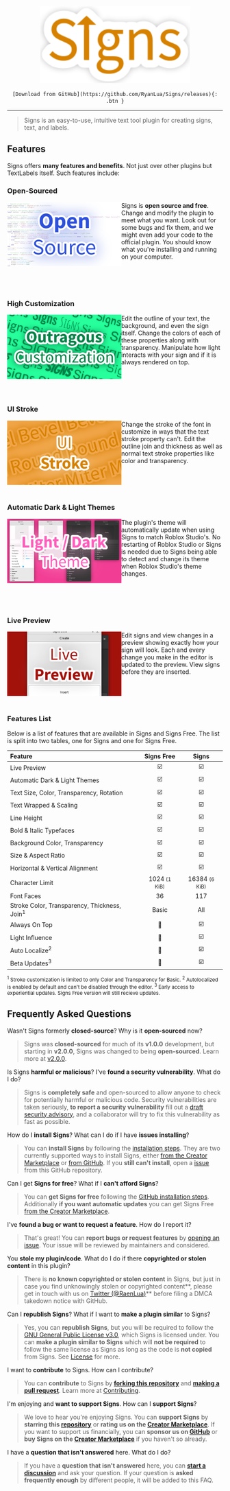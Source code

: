 <div align="center">
    <a href="https://github.com/RyanLua/Signs/releases"><img src="../assets/SignsText.png" alt="Signs - A Roblox Studio Plugin" width="350"/></a>
    
    [Download from GitHub](https://github.com/RyanLua/Signs/releases){: .btn }
</div>

---

> Signs is an easy-to-use, intuitive text tool plugin for creating signs, text, and labels.

## Features

Signs offers **many features and benefits**. Not just over other plugins but TextLabels itself. Such features include:

### Open-Sourced

<img align="left" src="../assets/SignsThumbnailOpenSource.png" height="150" />

Signs is **open source and free**. Change and modify the plugin to meet what you want. Look out for some bugs and fix them, and we might even add your code to the official plugin. You should know what you're installing and running on your computer.
<br/>
<br/>
<br/>
<br/>
<br/>

### High Customization

<img align="left" src="../assets/SignsThumbnailCustomization.png" height="150" />

Edit the outline of your text, the background, and even the sign itself. Change the colors of each of these properties along with transparency. Manipulate how light interacts with your sign and if it is always rendered on top.
<br/>
<br/>
<br/>
<br/>
<br/>

### UI Stroke

<img align="left" src="../assets/SignsThumbnailUIStroke.png" height="150" />

Change the stroke of the font in customize in ways that the text stroke property can't. Edit the outline join and thickness as well as normal text stroke properties like color and transparency.
<br/>
<br/>
<br/>
<br/>
<br/>

### Automatic Dark & Light Themes

<img align="left" src="../assets/SignsThumbnailTheme.png" height="150" />

The plugin's theme will automatically update when using Signs to match Roblox Studio's. No restarting of Roblox Studio or Signs is needed due to Signs being able to detect and change its theme when Roblox Studio's theme changes.
<br/>
<br/>
<br/>
<br/>
<br/>

### Live Preview

<img align="left" src="../assets/SignsThumbnailLivePreview.png" height="150" />

Edit signs and view changes in a preview showing exactly how your sign will look. Each and every change you make in the editor is updated to the preview. View signs before they are inserted.
<br/>
<br/>
<br/>
<br/>
<br/>

### Features List

Below is a list of features that are available in Signs and Signs Free. The list is split into two tables, one for Signs and one for Signs Free.

| Feature | Signs Free | Signs
| :--- | :---: | :---: |
| Live Preview | ☑️ | ☑️ |
| Automatic Dark & Light Themes | ☑️ | ☑️ |
| Text Size, Color, Transparency, Rotation | ☑️ | ☑️ |
| Text Wrapped & Scaling | ☑️ | ☑️ |
| Line Height |  ☑️ | ☑️ |
| Bold & Italic Typefaces | ☑️ | ☑️ |
| Background Color, Transparency | ☑️ | ☑️ |
| Size & Aspect Ratio | ☑️ | ☑️ |
| Horizontal & Vertical Alignment | ☑️ | ☑️ |
| Character Limit | 1024 <small>(1 KiB)</small> | 16384 <small>(6 KiB)</small> |
| Font Faces | 36 | 117 |
| Stroke Color, Transparency, Thickness, Join<sup>1</sup> | Basic | All |
| Always On Top | 🔲 | ☑️ |
| Light Influence | 🔲 | ☑️ |
| Auto Localize<sup>2</sup> | 🔲 | ☑️ |
| Beta Updates<sup>3</sup> | 🔲 | ☑️ |

<small>

<sup>1</sup> Stroke customization is limited to only Color and Transparency for Basic.
<sup>2</sup> Autolocalized is enabled by default and can't be disabled through the editor.
<sup>3</sup> Early access to experiential updates. Signs Free version will still recieve updates.

</small>

## Frequently Asked Questions

Wasn't Signs formerly **closed-source**? Why is it **open-sourced** now?

> Signs was **closed-sourced** for much of its **v1.0.0** development, but starting in **v2.0.0**, Signs was changed to being **open-sourced**. Learn more at [v2.0.0](https://github.com/RyanLua/Signs/releases/tag/v2.0.0).

Is Signs **harmful or malicious**? I've **found a security vulnerability**. What do I do?

> Signs is **completely safe** and open-sourced to allow anyone to check for potentially harmful or malicious code. Security vulnerabilities are taken seriously, **to report a security vulnerability** fill out a [draft security advisory](https://github.com/RyanLua/Signs/security/advisories/new), and a collaborator will try to fix this vulnerability as fast as possible.

How do I **install Signs**? What can I do if I have **issues installing**?

> You can **install Signs** by following the [installation steps](https://github.com/RyanLua/Signs#installation). They are two currently supported ways to install Signs, either [from the Creator Marketplace](https://create.roblox.com/marketplace/asset/6994955669) or [from GitHub](https://github.com/RyanLua/Signs/releases). If you **still can't install**, open a [issue](https://github.com/RyanLua/Signs/issues/new/choose) from this GitHub repository.

Can I get **Signs for free**? What if I **can't afford Signs**?

> You can **get Signs for free** following the [GitHub installation steps](README.md#github). Additionally **if you want automatic updates** you can get Signs Free [from the Creator Marketplace](https://create.roblox.com/marketplace/asset/13085904556).

I've **found a bug or want to request a feature**. How do I report it?

> That's great! You can **report bugs or request features** by [opening an issue](https://github.com/RyanLua/Signs/issues/new/choose). Your issue will be reviewed by maintainers and considered.

You **stole my plugin/code**. What do I do if there **copyrighted or stolen content** in this plugin?

> There is **no known copyrighted or stolen content** in Signs, but just in case you find unknowingly stolen or copyrighted content**, please get in touch with us on [Twitter (@RaenLua)](https://twitter.com/RaenLua)** before filing a DMCA takedown notice with GitHub.

Can I **republish Signs**? What if I want to **make a plugin similar** to Signs?

> Yes, you can **republish Signs**, but you will be required to follow the [GNU General Public License v3.0](https://www.gnu.org/licenses/gpl-3.0.en.html), which Signs is licensed under. You can **make a plugin similar to Signs** which will **not be required** to follow the same license as Signs as long as the code is **not copied** from Signs. See [License](README.md#license) for more.

I want to **contribute** to Signs. How can I contribute?

> You can **contribute** to Signs by **[forking this repository](https://github.com/RyanLua/Signs/fork)** and **[making a pull request](https://github.com/RyanLua/Signs/compare)**. Learn more at [Contributing](README.md#contributing).

I'm enjoying and **want to support Signs**. How can I **support Signs**?

> We love to hear you're enjoying Signs. You can **support Signs** by **starring this [repository](https://github.com/RyanLua/Signs)** or **rating us on the [Creator Marketplace](https://create.roblox.com/marketplace/asset/6994955669)**. If you want to support us financially, you can **sponsor us on [GitHub](https://github.com/RyanLua/Signs)** or **buy Signs on the [Creator Marketplace](https://create.roblox.com/marketplace/asset/6994955669)** if you haven't so already.

I have a **question that isn't answered** here. What do I do?
> If you have a **question that isn't answered** here, you can **[start a discussion](https://github.com/RyanLua/Signs/discussions/new/choose)** and ask your question. If your question is **asked frequently enough** by different people, it will be added to this FAQ.
